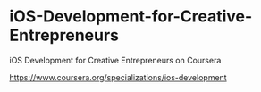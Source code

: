 # iOS-Development-for-Creative-Entrepreneurs
iOS Development for Creative Entrepreneurs on Coursera

https://www.coursera.org/specializations/ios-development

